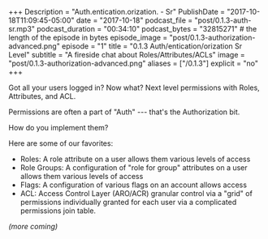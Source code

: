 +++
Description = "Auth.entication.orization. - Sr"
PublishDate = "2017-10-18T11:09:45-05:00"
date = "2017-10-18"
podcast_file = "post/0.1.3-auth-sr.mp3"
podcast_duration = "00:34:10"
podcast_bytes = "32815271" # the length of the episode in bytes
episode_image = "post/0.1.3-authorization-advanced.png"
episode = "1"
title = "0.1.3 Auth/entication/orization Sr Level"
subtitle = "A fireside chat about Roles/Attributes/ACLs"
image = "post/0.1.3-authorization-advanced.png"
aliases = ["/0.1.3"]
explicit = "no"
+++

Got all your users logged in?  Now what?  Next level permissions with Roles, Attributes, and ACL.

<!--more-->

Permissions are often a part of "Auth" --- that's the Authorization bit.

How do you implement them?

Here are some of our favorites:

* Roles: A role attribute on a user allows them various levels of access
* Role Groups: A configuration of "role for group" attributes on a user allows them various levels of access
* Flags: A configuration of various flags on an account allows access
* ACL: Access Control Layer (ARO/ACR) granular control via a "grid" of permissions individually granted for each user via a complicated permissions join table.

_(more coming)_
